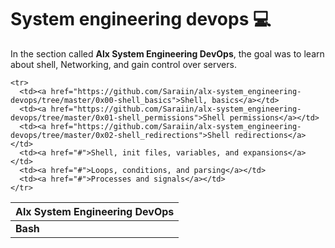 <h1>System engineering devops 💻</h1>
<p> In the section called <b>Alx System Engineering DevOps</b>, the goal was to learn about shell, Networking,  and gain control over servers.</p>
<table>
  <thead>
    <tr>
      <th colspan="6">Alx System Engineering DevOps</th>
    </tr>
  </thead>

  <tbody>
    <tr>
      <td colspan="6"><b>Bash</b></td>
    </tr>

    <tr>
      <td><a href="https://github.com/Saraiin/alx-system_engineering-devops/tree/master/0x00-shell_basics">Shell, basics</a></td>
      <td><a href="https://github.com/Saraiin/alx-system_engineering-devops/tree/master/0x01-shell_permissions">Shell permissions</a></td>
      <td><a href="https://github.com/Saraiin/alx-system_engineering-devops/tree/master/0x02-shell_redirections">Shell redirections</a></td>
      <td><a href="#">Shell, init files, variables, and expansions</a></td>
      <td><a href="#">Loops, conditions, and parsing</a></td>
      <td><a href="#">Processes and signals</a></td>
    </tr>

    

  </tbody>
</table>
